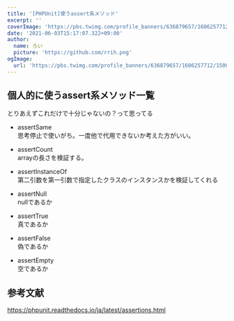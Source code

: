 ```yaml
---
title: '[PHPUnit]使うassert系メソッド'
excerpt: ''
coverImage: 'https://pbs.twimg.com/profile_banners/636879657/1606257712/1500x500'
date: '2021-06-03T15:17:07.322+09:00'
author:
  name: ろい
  picture: 'https://github.com/rrih.png'
ogImage:
  url: 'https://pbs.twimg.com/profile_banners/636879657/1606257712/1500x500'
---
```


## 個人的に使うassert系メソッド一覧
とりあえずこれだけで十分じゃないの？って思ってる

- assertSame  
思考停止で使いがち。一度他で代用できないか考えた方がいい。

- assertCount  
arrayの長さを検証する。

- assertInstanceOf  
第二引数を第一引数で指定したクラスのインスタンスかを検証してくれる

- assertNull  
nullであるか

- assertTrue  
真であるか

- assertFalse  
偽であるか

- assertEmpty  
空であるか

## 参考文献
https://phpunit.readthedocs.io/ja/latest/assertions.html

